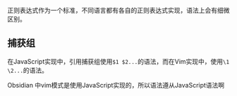 正则表达式作为一个标准，不同语言都有各自的正则表达式实现，语法上会有细微区别。

## 捕获组
在JavaScript实现中，引用捕获组使用`$1 $2...`的语法，而在Vim实现中，使用`\1 \2...`的语法。

Obsidian 中vim模式是使用JavaScript实现的，所以语法遵从JavaScript语法啊